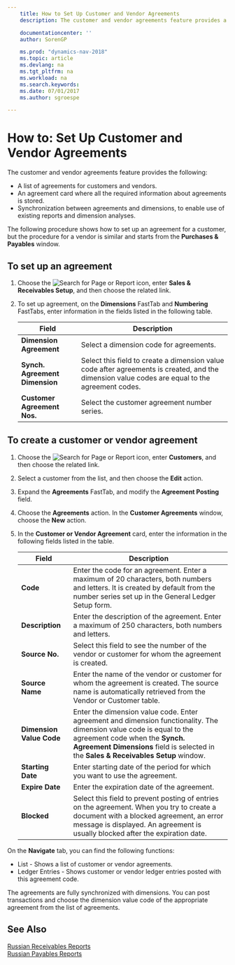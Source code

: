 ```yaml
---
    title: How to Set Up Customer and Vendor Agreements
    description: The customer and vendor agreements feature provides a list of agreements for customers and vendors, an agreement card where all the required information about agreements is stored, and more.

    documentationcenter: ''
    author: SorenGP

    ms.prod: "dynamics-nav-2018"
    ms.topic: article
    ms.devlang: na
    ms.tgt_pltfrm: na
    ms.workload: na
    ms.search.keywords:
    ms.date: 07/01/2017
    ms.author: sgroespe

---
```

# How to: Set Up Customer and Vendor Agreements
The customer and vendor agreements feature provides the following:  

- A list of agreements for customers and vendors.  
- An agreement card where all the required information about agreements is stored.  
- Synchronization between agreements and dimensions, to enable use of existing reports and dimension analyses.  

The following procedure shows how to set up an agreement for a customer, but the procedure for a vendor is similar and starts from the **Purchases & Payables** window.  

## To set up an agreement  

1.  Choose the ![Search for Page or Report](../../media/ui-search/search_small.png "Search for Page or Report icon") icon, enter **Sales & Receivables Setup**, and then choose the related link.  
2.  To set up agreement, on the **Dimensions** FastTab and **Numbering** FastTabs, enter information in the fields listed in the following table.  

    |Field|Description|  
    |-----------|-----------------|  
    |**Dimension Agreement**|Select a dimension code for agreements.|  
    |**Synch. Agreement Dimension**|Select this field to create a dimension value code after agreements is created, and the dimension value codes are equal to the agreement codes.|  
    |**Customer Agreement Nos.**|Select the customer agreement number series.|  

## To create a customer or vendor agreement  

1.  Choose the ![Search for Page or Report](../../media/ui-search/search_small.png "Search for Page or Report icon") icon, enter **Customers**, and then choose the related link.  
2.  Select a customer from the list, and then choose the **Edit** action.  
3.  Expand the **Agreements** FastTab, and modify the **Agreement Posting** field.  
4.  Choose the **Agreements** action. In the **Customer Agreements** window, choose the **New** action.  
5.  In the **Customer or Vendor Agreement** card, enter the information in the following fields listed in the table.  

    |Field|Description|  
    |-----------|-----------------|  
    |**Code**|Enter the code for an agreement. Enter a maximum of 20 characters, both numbers and letters. It is created by default from the number series set up in the General Ledger Setup form.|  
    |**Description**|Enter the description of the agreement. Enter a maximum of 250 characters, both numbers and letters.|  
    |**Source No.**|Select this field to see the number of the vendor or customer for whom the agreement is created.|  
    |**Source Name**|Enter the name of the vendor or customer for whom the agreement is created. The source name is automatically retrieved from the Vendor or Customer table.|  
    |**Dimension Value Code**|Enter the dimension value code. Enter agreement and dimension functionality. The dimension value code is equal to the agreement code when the **Synch. Agreement Dimensions** field is selected in the **Sales & Receivables Setup** window.|  
    |**Starting Date**|Enter starting date of the period for which you want to use the agreement.|  
    |**Expire Date**|Enter the expiration date of the agreement.|  
    |**Blocked**|Select this field to prevent posting of entries on the agreement. When you try to create a document with a blocked agreement, an error message is displayed. An agreement is usually blocked after the expiration date.|  

On the **Navigate** tab, you can find the following functions:  

- List - Shows a list of customer or vendor agreements.  
- Ledger Entries - Shows customer or vendor ledger entries posted with this agreement code.  

The agreements are fully synchronized with dimensions. You can post transactions and choose the dimension value code of the appropriate agreement from the list of agreements.  

## See Also  
 [Russian Receivables Reports](russian-receivables-reports.md)   
 [Russian Payables Reports](russian-payables-reports.md)
